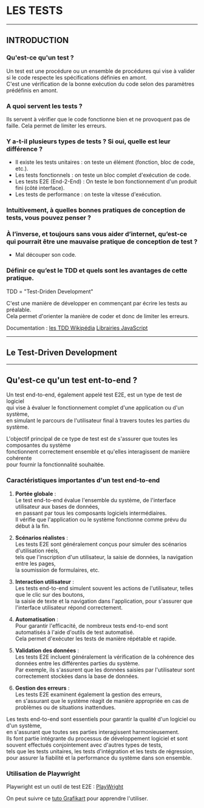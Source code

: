 # LES TESTS

---
## INTRODUCTION

### Qu'est-ce qu'un test ?

Un test est une procédure ou un ensemble de procédures qui vise à valider si le code respecte les spécifications définies en amont.<br>
C'est une vérification de la bonne exécution du code selon des paramètres prédéfinis en amont.

### A quoi servent les tests ?

Ils servent à vérifier que le code fonctionne bien et ne provoquent pas de faille. Cela permet de limiter les erreurs.

### Y a-t-il plusieurs types de tests ? Si oui, quelle est leur différence ?

* Il existe les tests unitaires : on teste un élément (fonction, bloc de code, etc.).
* Les tests fonctionnels : on teste un bloc complet d'exécution de code.
* Les tests E2E (End-2-End) : On teste le bon fonctionnement d'un produit fini (côté interface). 
* Les tests de performance : on teste la vitesse d'exécution.

### Intuitivement, à quelles bonnes pratiques de conception de tests, vous pouvez penser ?



### À l’inverse, et toujours sans vous aider d’internet, qu’est-ce qui pourrait être une mauvaise pratique de conception de test ?

* Mal découper son code.


### Définir ce qu’est le TDD et quels sont les avantages de cette pratique.

TDD = "Test-Driden Development"

C'est une manière de développer en commençant par écrire les tests au préalable.<br>
Cela permet d'orienter la manière de coder et donc de limiter les erreurs.

Documentation :
<a href="https://fr.wikipedia.org/wiki/Test_driven_development#:~:text=Test%2DDriven%20Development%20(TDD),%C3%A0%20r%C3%A9soudre%20sous%20forme%20d">les TDD Wikipédia</a>
<a href="https://2022.stateofjs.com/fr-FR/libraries/">Librairies JavaScript</a>

---
## Le Test-Driven Development



---
## Qu'est-ce qu'un test ent-to-end ?

Un test end-to-end, également appelé test E2E, est un type de test de logiciel<br> 
qui vise à évaluer le fonctionnement complet d'une application ou d'un système,<br> 
en simulant le parcours de l'utilisateur final à travers toutes les parties du système.

L'objectif principal de ce type de test est de s'assurer que toutes les composantes du système<br> 
fonctionnent correctement ensemble et qu'elles interagissent de manière cohérente<br> 
pour fournir la fonctionnalité souhaitée.

### Caractéristiques importantes d'un test end-to-end

1. **Portée globale** :<br> 
Le test end-to-end évalue l'ensemble du système, de l'interface utilisateur aux bases de données,<br> 
en passant par tous les composants logiciels intermédiaires.<br> 
Il vérifie que l'application ou le système fonctionne comme prévu du début à la fin.

2. **Scénarios réalistes** :<br> 
Les tests E2E sont généralement conçus pour simuler des scénarios d'utilisation réels,<br> 
tels que l'inscription d'un utilisateur, la saisie de données, la navigation entre les pages,<br>
la soumission de formulaires, etc.

3. **Interaction utilisateur** :<br> 
Les tests end-to-end simulent souvent les actions de l'utilisateur, telles que le clic sur des boutons,<br> 
la saisie de texte et la navigation dans l'application, pour s'assurer que l'interface utilisateur répond correctement.

4. **Automatisation** :<br> 
Pour garantir l'efficacité, de nombreux tests end-to-end sont automatisés à l'aide d'outils de test automatisé.<br> 
Cela permet d'exécuter les tests de manière répétable et rapide.

5. **Validation des données** :<br> 
Les tests E2E incluent généralement la vérification de la cohérence des données entre les différentes parties du système.<br> 
Par exemple, ils s'assurent que les données saisies par l'utilisateur sont correctement stockées dans la base de données.

6. **Gestion des erreurs** :<br> 
Les tests E2E examinent également la gestion des erreurs,<br> 
en s'assurant que le système réagit de manière appropriée en cas de problèmes ou de situations inattendues.

Les tests end-to-end sont essentiels pour garantir la qualité d'un logiciel ou d'un système,<br> 
en s'assurant que toutes ses parties interagissent harmonieusement.<br> 
Ils font partie intégrante du processus de développement logiciel et sont souvent effectués conjointement avec d'autres types de tests,<br> 
tels que les tests unitaires, les tests d'intégration et les tests de régression,<br> 
pour assurer la fiabilité et la performance du système dans son ensemble.

### Utilisation de Playwright

Playwright est un outil de test E2E : <a href="https://playwright.dev/">PlayWright</a>

On peut suivre ce <a href="https://grafikart.fr/tutoriels/test-end-to-end-playwright-2020">tuto Grafikart</a> pour apprendre l'utiliser.
